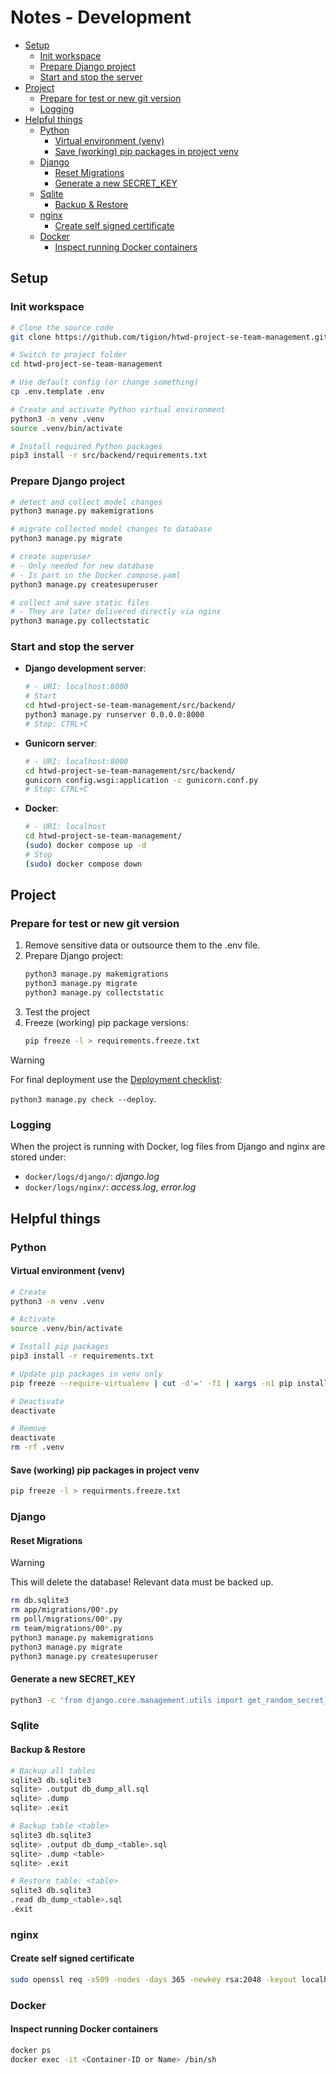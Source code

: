 # Notes - Development

- [Setup](#setup)
  - [Init workspace](#init-workspace)
  - [Prepare Django project](#prepare-django-project)
  - [Start and stop the server](#start-and-stop-the-server)
- [Project](#project)
  - [Prepare for test or new git version](#prepare-for-test-or-new-git-version)
  - [Logging](#logging)
- [Helpful things](#helpful-things)
  - [Python](#python)
    - [Virtual environment (venv)](#virtual-environment-venv)
    - [Save (working) pip packages in project venv](#save-working-pip-packages-in-project-venv)
  - [Django](#django)
    - [Reset Migrations](#reset-migrations)
    - [Generate a new SECRET\_KEY](#generate-a-new-secret_key)
  - [Sqlite](#sqlite)
    - [Backup \& Restore](#backup--restore)
  - [nginx](#nginx)
    - [Create self signed certificate](#create-self-signed-certificate)
  - [Docker](#docker)
    - [Inspect running Docker containers](#inspect-running-docker-containers)


## Setup

### Init workspace

```sh
# Clone the source code
git clone https://github.com/tigion/htwd-project-se-team-management.git

# Switch to project folder
cd htwd-project-se-team-management

# Use default config (or change something)
cp .env.template .env

# Create and activate Python virtual environment
python3 -m venv .venv
source .venv/bin/activate

# Install required Python packages
pip3 install -r src/backend/requirements.txt
```

### Prepare Django project

```sh
# detect and collect model changes
python3 manage.py makemigrations

# migrate collected model changes to database
python3 manage.py migrate

# create superuser
# - Only needed for new database
# - Is part in the Docker compose.yaml
python3 manage.py createsuperuser

# collect and save static files
# - They are later delivered directly via nginx
python3 manage.py collectstatic
```

### Start and stop the server

- **Django development server**:
    ```sh
    # - URI: localhost:8000
    # Start
    cd htwd-project-se-team-management/src/backend/
    python3 manage.py runserver 0.0.0.0:8000
    # Stop: CTRL+C
    ```

- **Gunicorn server**:
    ```sh
    # - URI: localhost:8000
    cd htwd-project-se-team-management/src/backend/
    gunicorn config.wsgi:application -c gunicorn.conf.py
    # Stop: CTRL+C
    ```

- **Docker**:
    ```sh
    # - URI: localhost
    cd htwd-project-se-team-management/
    (sudo) docker compose up -d
    # Stop
    (sudo) docker compose down
    ```

## Project

### Prepare for test or new git version

1. Remove sensitive data or outsource them to the .env file.
2. Prepare Django project:
    ```sh
    python3 manage.py makemigrations
    python3 manage.py migrate
    python3 manage.py collectstatic
    ```
3. Test the project
4. Freeze (working) pip package versions:
    ```sh
    pip freeze -l > requirements.freeze.txt
    ```

> [!WARNING]
> For final deployment use the [Deployment checklist](https://docs.djangoproject.com/en/4.2/howto/deployment/checklist/):
>
> `python3 manage.py check --deploy`.

### Logging

When the project is running with Docker, log files from Django and nginx are stored under:
- `docker/logs/django/`: *django.log*
- `docker/logs/nginx/`: *access.log*, *error.log*

## Helpful things

### Python

#### Virtual environment (venv)

```sh
# Create
python3 -m venv .venv

# Activate
source .venv/bin/activate

# Install pip packages
pip3 install -r requirements.txt

# Update pip packages in venv only
pip freeze --require-virtualenv | cut -d'=' -f1 | xargs -n1 pip install -U

# Deactivate
deactivate

# Remove
deactivate
rm -rf .venv
```

#### Save (working) pip packages in project venv

```sh
pip freeze -l > requirments.freeze.txt
```

### Django

#### Reset Migrations

> [!WARNING]
> This will delete the database! Relevant data must be backed up.

```sh
rm db.sqlite3
rm app/migrations/00*.py
rm poll/migrations/00*.py
rm team/migrations/00*.py
python3 manage.py makemigrations
python3 manage.py migrate
python3 manage.py createsuperuser
```

#### Generate a new SECRET_KEY

```sh
python3 -c 'from django.core.management.utils import get_random_secret_key; print(get_random_secret_key())'
```

### Sqlite

#### Backup & Restore

```sh
# Backup all tables
sqlite3 db.sqlite3
sqlite> .output db_dump_all.sql
sqlite> .dump
sqlite> .exit

# Backup table <table>
sqlite3 db.sqlite3
sqlite> .output db_dump_<table>.sql
sqlite> .dump <table>
sqlite> .exit

# Restore table: <table>
sqlite3 db.sqlite3
.read db_dump_<table>.sql
.exit
```

### nginx

#### Create self signed certificate

```sh
sudo openssl req -x509 -nodes -days 365 -newkey rsa:2048 -keyout localhost.key -out localhost.crt
```

### Docker

#### Inspect running Docker containers

```sh
docker ps
docker exec -it <Container-ID or Name> /bin/sh
```
